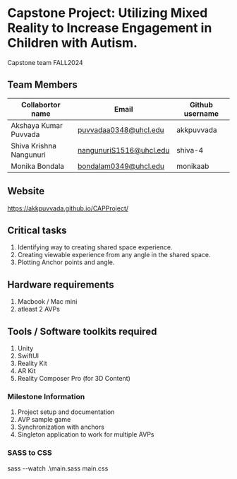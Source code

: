 # Capstone Project: Utilizing Mixed Reality to Increase Engagement in Children with Autism.
Capstone team FALL2024

## Team Members

| Collabortor name        | Email                   | Github username |
| ----------------------- | ----------------------- | --------------- |
| Akshaya Kumar Puvvada   | puvvadaa0348@uhcl.edu   | akkpuvvada      |
| Shiva Krishna Nangunuri | nangunuriS1516@uhcl.edu | shiva-4         |
| Monika Bondala          | bondalam0349@uhcl.edu   | monikaab        |

## Website

https://akkpuvvada.github.io/CAPProject/

## Critical tasks

1. Identifying way to creating shared space experience.
2. Creating viewable experience from any angle in the shared space.
3. Plotting Anchor points and angle.

## Hardware requirements

1. Macbook / Mac mini
2. atleast 2 AVPs

## Tools / Software toolkits required

1. Unity
2. SwiftUI
3. Reality Kit 
4. AR Kit
5. Reality Composer Pro (for 3D Content)

### Milestone Information

1. Project setup and documentation
2. AVP sample game
3. Synchronization with anchors
4. Singleton application to work for multiple AVPs

### SASS to CSS
sass --watch .\main.sass main.css
